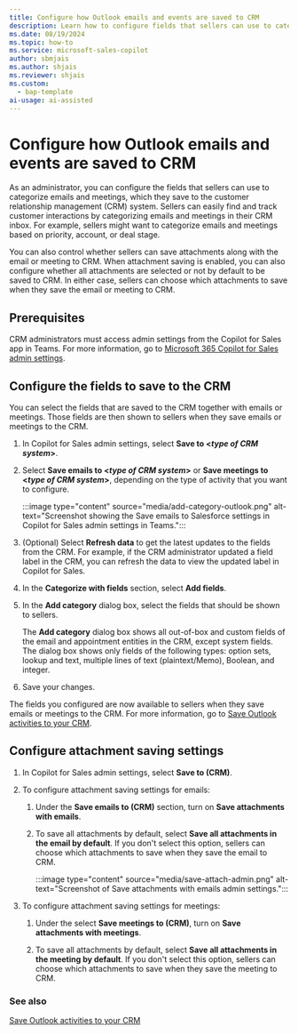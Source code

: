 ```yaml
---
title: Configure how Outlook emails and events are saved to CRM
description: Learn how to configure fields that sellers can use to categorize emails and meetings in the CRM using Microsoft 365 Copilot for Sales in Outlook.
ms.date: 08/19/2024
ms.topic: how-to
ms.service: microsoft-sales-copilot
author: sbmjais
ms.author: shjais
ms.reviewer: shjais
ms.custom:
  - bap-template
ai-usage: ai-assisted
---
```


# Configure how Outlook emails and events are saved to CRM

As an administrator, you can configure the fields that sellers can use to categorize emails and meetings, which they save to the customer relationship management (CRM) system. Sellers can easily find and track customer interactions by categorizing emails and meetings in their CRM inbox. For example, sellers might want to categorize emails and meetings based on priority, account, or deal stage.

You can also control whether sellers can save attachments along with the email or meeting to CRM. When attachment saving is enabled, you can also configure whether all attachments are selected or not by default to be saved to CRM. In either case, sellers can choose which attachments to save when they save the email or meeting to CRM.

## Prerequisites

CRM administrators must access admin settings from the Copilot for Sales app in Teams. For more information, go to [Microsoft 365 Copilot for Sales admin settings](administrator-settings-for-viva-sales.md).

## Configure the fields to save to the CRM

You can select the fields that are saved to the CRM together with emails or meetings. Those fields are then shown to sellers when they save emails or meetings to the CRM.

1. In Copilot for Sales admin settings, select **Save to \<*type of CRM system*\>**.
1. Select **Save emails to \<*type of CRM system*\>** or **Save meetings to \<*type of CRM system*\>**, depending on the type of activity that you want to configure.

    :::image type="content" source="media/add-category-outlook.png" alt-text="Screenshot showing the Save emails to Salesforce settings in Copilot for Sales admin settings in Teams.":::

1. (Optional) Select **Refresh data** to get the latest updates to the fields from the CRM. For example, if the CRM administrator updated a field label in the CRM, you can refresh the data to view the updated label in Copilot for Sales.
1. In the **Categorize with fields** section, select **Add fields**.
1. In the **Add category** dialog box, select the fields that should be shown to sellers.

    The **Add category** dialog box shows all out-of-box and custom fields of the email and appointment entities in the CRM, except system fields. The dialog box shows only fields of the following types: option sets, lookup and text, multiple lines of text (plaintext/Memo), Boolean, and integer.

1. Save your changes.

The fields you configured are now available to sellers when they save emails or meetings to the CRM. For more information, go to [Save Outlook activities to your CRM](save-outlook-activities-crm.md).

## Configure attachment saving settings

1. In Copilot for Sales admin settings, select **Save to (CRM)**.

1. To configure attachment saving settings for emails:

    1. Under the **Save emails to (CRM)** section, turn on **Save attachments with emails**.

    1. To save all attachments by default, select **Save all attachments in the email by default**. If you don't select this option, sellers can choose which attachments to save when they save the email to CRM. 

        :::image type="content" source="media/save-attach-admin.png" alt-text="Screenshot of Save attachments with emails admin settings.":::

1. To configure attachment saving settings for meetings:

    1. Under the select **Save meetings to (CRM)**, turn on **Save attachments with meetings**.

    1. To save all attachments by default, select **Save all attachments in the meeting by default**. If you don't select this option, sellers can choose which attachments to save when they save the meeting to CRM.

### See also

[Save Outlook activities to your CRM](save-outlook-activities-crm.md)

